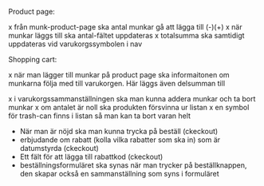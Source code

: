 Product page:

x från munk-product-page ska antal munkar gå att lägga till (-)(+)
x när munkar läggs till ska antal-fältet uppdateras
x totalsumma ska samtidigt uppdateras vid varukorgssymbolen i nav

Shopping cart:

x när man lägger till munkar på product page ska informaitonen om munkarna följa med till varukorgen. Här läggs även delsumman till

x i varukorgssammanställningen ska man kunna addera munkar och ta bort munkar
x om antalet är noll ska produkten försvinna ur listan
x en symbol för trash-can finns i listan så man kan ta bort varan helt

- När man är nöjd ska man kunna trycka på beställ (ckeckout)
- erbjudande om rabatt (kolla vilka rabatter som ska in) som är datumstyrda (ckeckout)
- Ett fält för att lägga till rabattkod (ckeckout)
- beställningsformuläret ska synas när man trycker på beställknappen, den skapar också en
  sammanställning som syns i formuläret
